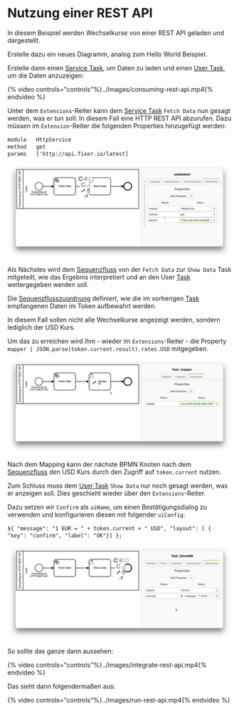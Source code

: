 # Nutzung einer REST API

In diesem Beispiel werden Wechselkurse von einer REST API geladen und
dargestellt.

Erstelle dazu ein neues Diagramm, analog zum Hello World Beispiel.

Erstelle dann einen [Service Task](../../anhang/Glossary.md), um Daten zu laden
und einen [User Task](../../anhang/Glossary.md), um die Daten anzuzeigen:

{% video controls="controls"%}../images/consuming-rest-api.mp4{% endvideo %}

Unter dem `Extensions`-Reiter kann dem [Service Task](../../anhang/Glossary.md)
`Fetch Data` nun gesagt werden, was er tun soll: In diesem Fall eine HTTP REST
API abzurufen. Dazu müssen im `Extension`-Reiter die folgenden Properties
hinzugefügt werden:

```
module   HttpService
method   get
params   ['http://api.fixer.io/latest]
```
![FetchData](../images/fetch-data-rest-api.png)

Als Nächstes wird dem [Sequenzfluss](../../anhang/Glossary.md) von der `Fetch Data` zur `Show Data` Task mitgeteilt, wie
das Ergebnis interpretiert und an den User [Task](../../anhang/Glossary.md)
weitergegeben werden soll.

Die [Sequenzflusszuordnung](../../anhang/Glossary.md) definiert, wie die im
vorherigen [Task](../../anhang/Glossary.md) empfangenen Daten im Token
aufbewahrt werden.

In diesem Fall sollen nicht alle Wechselkurse angezeigt werden, sondern lediglich
der USD Kurs.

Um das zu erreichen wird ihm - wieder im `Extensions`-Reiter - die Property `mapper | JSON.parse(token.current.result).rates.USD` mitgegeben.

![Flow](../images/flow-rest-api.png)

Nach dem Mapping kann der nächste BPMN Knoten nach dem
[Sequenzfluss](../../anhang/Glossary.md) den USD Kurs durch den Zugriff auf
`token.current` nutzen.

Zum Schluss muss dem [User Task](../../anhang/Glossary.md) `Show Data` nur noch gesagt werden,
was er anzeigen soll. Dies geschieht wieder über den `Extensions`-Reiter.

Dazu setzen wir `Confirm` als `uiName`, um einen Bestätigungsdialog zu
verwenden und konfigurieren diesen mit folgender `uiConfig`:

```
${ "message": "1 EUR = " + token.current + " USD", "layout": [ { "key": "confirm", "label": "OK"}] };
```

![ShowData](../images/show-data-rest-api.png)

So sollte das ganze dann aussehen:

{% video controls="controls"%}../images/integrate-rest-api.mp4{% endvideo %}

Das sieht dann folgendermaßen aus:

{% video controls="controls"%}../images/run-rest-api.mp4{% endvideo %}
